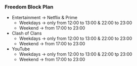 ### Freedom Block Plan
- Entertainment → Netflix & Prime
	- Weekdays → only from 12:00 to 13:00 & 22:00 to 23:00
	- Weekend → from 17:00 to 23:00
- Clash of Clans
	- Weekdays → only from 12:00 to 13:00 & 22:00 to 23:00
	- Weekend → from 17:00 to 23:00 
- YouTube
	- Weekdays → only from 12:00 to 13:00 & 22:00 tp 23:00
	- Weekend → from 17:00 to 23:00

